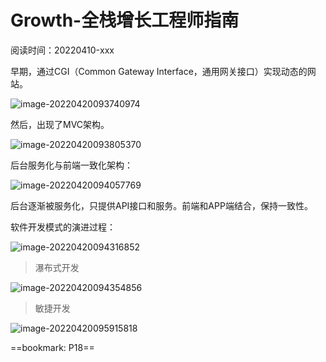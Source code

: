 # Growth-全栈增长工程师指南

阅读时间：20220410-xxx

早期，通过CGI（Common Gateway Interface，通用网关接口）实现动态的网站。

![image-20220420093740974](D:\software\Typora\images\image-20220420093740974.png)

然后，出现了MVC架构。

![image-20220420093805370](D:\software\Typora\images\image-20220420093805370.png)

后台服务化与前端一致化架构：

![image-20220420094057769](D:\software\Typora\images\image-20220420094057769.png)

后台逐渐被服务化，只提供API接口和服务。前端和APP端结合，保持一致性。

软件开发模式的演进过程：

![image-20220420094316852](D:\software\Typora\images\image-20220420094316852.png)

> 瀑布式开发

![image-20220420094354856](D:\software\Typora\images\image-20220420094354856.png)

> 敏捷开发

![image-20220420095915818](D:\software\Typora\images\image-20220420095915818.png)

==bookmark: P18==
